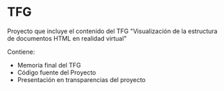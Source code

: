 # TFG

Proyecto que incluye el contenido del TFG "Visualización de la estructura de documentos HTML en realidad virtual"

Contiene: 

* Memoria final del TFG 
* Código fuente del Proyecto
* Presentación en transparencias del proyecto
